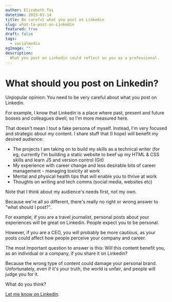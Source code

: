 ```yaml
---
author: Elizabeth Tai
datetime: 2023-01-14
title: Be careful what you post on Linkedin
slug: what-to-post-on-Linkedin
featured: true
draft: false
tags:
  - socialmedia
ogImage: ""
description:
  What you post on Linkedin could reflect on you as a professional.
---
```

# What should you post on Linkedin?

Unpopular opinion: You need to be very careful about what you post on Linkedin.

For example, I know that Linkedin is a place where past, present and future bosses and colleagues dwell, so I'm more measured here.
  
That doesn't mean I tout a fake persona of myself. Instead, I'm very focused and strategic about my content. I share stuff that (I hope) will benefit my desired audience: 
- The projects I am taking on to build my skills as a technical writer (for eg, currently I'm building a static website to beef up my HTML & CSS skills and learn JS and version control (Git)
- My experience with career change and less desirable bits of career management - managing toxicity at work
- Mental and physical health tips that will enable you to thrive at work
- Thoughts on writing and tech comms (social media, websites etc)

Note that I think about my audience's needs first, not my own.

Because we're all so different, there's really no right or wrong answer to "what should I post?".

For example, if you are a travel journalist, personal posts about your experiences will be great on Linkedin. People expect you to be personal.

However, if you are a CEO, you will probably be more cautious, as your posts could affect how people perceive your company and career.

The most important question to answer is this: Will this content benefit you, as an individual or a company, if you share it on Linkedin?

Because the wrong type of content could damage your personal brand. Unfortunately, even if it's your truth, the world is unfair, and people will judge you for it.

What do you think?

[Let me know on Linkedin](https://www.linkedin.com/feed/update/urn:li:activity:7019820173972946944/).